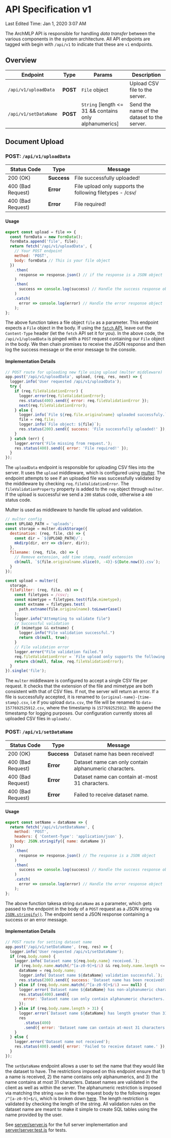 # API Specification v1
Last Edited Time: Jan 1, 2020 3:07 AM

The ArchMLP API is responsible for handling *data transfer* between the various components in the system architecture. All API endpoints are tagged with begin with `/api/v1` to indicate that these are `v1` endpoints.

## Overview

|  Endpoint 	| Type	| Params|  Description 
|---	|---	|---	|---
|  `/api/v1/uploadData` 	|  **POST** 	| `File` object | Upload CSV file to the server.  		
| `/api/v1/setDataName` | **POST**  | `String` [length <= 31 && contains only alphanumerics] | Send the name of the dataset to the server.

## Document Upload

### POST: `/api/v1/uploadData`

|  Status Code 	|   Type	|  Message 
|---	|---	|---	
|  200 (OK) 	|  **Success** 	| File successfully uploaded!  
|  400 (Bad Request) 	|  **Error** 	| File upload only supports the following filetypes - /csv/
|  400 (Bad Request) 	|  **Error** 	| File required!

#### Usage
```javascript
export const upload = file => {
  const formData = new FormData();
  formData.append('file', file);
  return fetch('/api/v1/uploadData', {
    // Your POST endpoint
    method: 'POST',
    body: formData // This is your file object
  })
    .then(
      response => response.json() // if the response is a JSON object
    )
    .then(
      success => console.log(success) // Handle the success response object
    )
    .catch(
      error => console.log(error) // Handle the error response object
    );
};
```

The above function takes a file object `file` as a parameter. This endpoint expects a `File` object in the body. If using the [`fetch` API](https://developer.mozilla.org/en-US/docs/Web/API/Fetch_API), leave out the `Content-Type` header (let the `fetch` API set it for you). In the above code, the `/api/v1/uploadData` is pinged with a `POST` request containing our `File` object in the body. We then chain promises to receive the JSON response and then log the success message or the error message to the console.

#### Implementation Details

```javascript
// POST route for uploading new file using upload (multer middleware)
app.post('/api/v1/uploadData', upload, (req, res, next) => {
  logger.info('User requested /api/v1/uploadData');
  try {
    if (req.fileValidationError) {
      logger.error(req.fileValidationError);
      res.status(400).send({ error: req.fileValidationError });
      next(req.fileValidationError);
    } else {
      logger.info(`File ${req.file.originalname} uploaded successfuly.`);
      file = req.file;
      logger.info(`File object: ${file}`);
      res.status(200).send({ success: 'File successfully uploaded!' });
    }
  } catch (err) {
    logger.error('File missing from request.');
    res.status(400).send({ error: 'File required!' });
  }
});

```

The `uploadData` endpoint is responsible for uploading CSV files into the server. It uses the `upload` middleware, which is configured using [multer](https://www.npmjs.com/package/multer). The endpoint attempts to see if an uploaded file was successfully validated by the middleware by checking `req.fileValidationError`. The `fileValidationProperty` property is added to the `req` object through `multer`. If the upload is successful we send a `200` status code,  otherwise a `400` status code.

Multer is used as middleware to handle file upload and validation.

```javascript
// multer config
const UPLOAD_PATH = 'uploads';
const storage = multer.diskStorage({
  destination: (req, file, cb) => {
    const dir = `${UPLOAD_PATH}/`;
    mkdirp(dir, err => cb(err, dir));
  },
  filename: (req, file, cb) => {
    // Remove extension, add time stamp, readd extension
    cb(null, `${file.originalname.slice(0, -4)}-${Date.now()}.csv`);
  }
});

const upload = multer({
  storage,
  fileFilter: (req, file, cb) => {
    const filetypes = /csv/;
    const mimetype = filetypes.test(file.mimetype);
    const extname = filetypes.test(
      path.extname(file.originalname).toLowerCase()
    );
    logger.info("Attempting to validate file")
    // Successful validation
    if (mimetype && extname) {
      logger.info("File validation successful.")
      return cb(null, true);
    }
    // File validation error
    logger.error("File validation failed.")
    req.fileValidationError = `File upload only supports the following filetypes - ${filetypes}`;
    return cb(null, false, req.fileValidationError);
  }
}).single('file');
```

The `multer` middleware is configured to accept a single CSV file per request. It checks that the extension of the file and mimetype are both consistent with that of CSV files. If not, the server will return an error. If a file is successfully accepted, it is renamed to `{original-name}-{time-stamp}.csv`, i.e if you upload `data.csv`, the file will be renamed to  `data-1577692525912.csv`, where the timestamp is `1577692525912`. We append the timestamp for logging purposes. Our configuration currently stores all uploaded CSV files in `uploads/`.

### POST: `/api/v1/setDataName`

|  Status Code 	|   Type	|  Message 
|---	|---	|---	
|  200 (OK) 	|  **Success** 	| Dataset name has been received! 
|  400 (Bad Request) 	|  **Error** 	| Dataset name can only contain alphanumeric characters.
|  400 (Bad Request) 	|  **Error** 	| Dataset name can contain at-most 31 characters.
|  400 (Bad Request) 	|  **Error** 	| Failed to receive dataset name.

#### Usage

```javascript
export const setName = dataName => {
  return fetch('/api/v1/setDataName', {
    method: 'POST',
    headers: { 'Content-Type': 'application/json' },
    body: JSON.stringify({ name: dataName })
  })
    .then(
      response => response.json() // The response is a JSON object
    )
    .then(
      success => console.log(success) // Handle the success response object
    )
    .catch(
      error => console.log(error) // Handle the error response object
    );
};
```

The above function takesa string `dataName` as a parameter, which gets passed to the endpoint in the body of a `POST` request as a JSON string via [`JSON.stringify()`](https://developer.mozilla.org/en-US/docs/Web/JavaScript/Reference/Global_Objects/JSON/stringify). The endpoint send a JSON response containing a success or an error message.

#### Implementation Details

```javascript
// POST route for setting dataset name
app.post('/api/v1/setDataName', (req, res) => {
  logger.info('User requested /api/v1/setDataName');
  if (req.body.name) {
    logger.info(`Dataset name ${req.body.name} received.`);
    if (req.body.name.match(/^[a-z0-9]+$/i) && req.body.name.length <= 31) {
      dataName = req.body.name;
      logger.info(`Dataset name ${dataName} validation successful.`);
      res.status(200).send({ success: 'Dataset name has been received!' });
    } else if (req.body.name.match(/^[a-z0-9]+$/i) === null) {
      logger.error(`Dataset name ${dataName} has non-alphanumeric characters.`);
      res.status(400).send({
        error: 'Dataset name can only contain alphanumeric characters.'
      });
    } else if (req.body.name.length > 31) {
      logger.error(`Dataset name ${dataName} has length greater than 31.`);
      res
        .status(400)
        .send({ error: 'Dataset name can contain at-most 31 characters.' });
    }
  } else {
    logger.error('Dataset name not received');
    res.status(400).send({ error: 'Failed to receive dataset name.' });
  }
});
```

The `setDataName` endpoint allows a user to set the name that they would like the dataset to have. The restrictions imposed on this endpoint ensure that 1) a name is received, 2) the name contains only alphanumerics, and 3) the name contains at most 31 characters. Dataset names are validated in the client as well as within the server. The alphanumeric restriction is imposed via matching the string `name` in the the request body to the following regex `/^[a-z0-9]+$/i`, which is broken down [here](https://stackoverflow.com/questions/388996/regex-for-javascript-to-allow-only-alphanumeric). The length restriction is validated by checking the length of the string. All validation rules on the dataset name are meant to make it simple to create SQL tables using the name provided by the user.

See [server/server.js](../../server/server.js) for the full server implementation and [server/server.test.js](../../server/server.test.js) for tests.